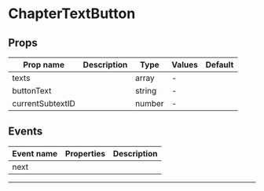 # ChapterTextButton

## Props

| Prop name        | Description | Type   | Values | Default |
| ---------------- | ----------- | ------ | ------ | ------- |
| texts            |             | array  | -      |         |
| buttonText       |             | string | -      |         |
| currentSubtextID |             | number | -      |         |

## Events

| Event name | Properties | Description |
| ---------- | ---------- | ----------- |
| next       |            |

---

